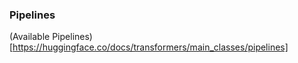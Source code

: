 ### Pipelines
(Available Pipelines)[https://huggingface.co/docs/transformers/main_classes/pipelines]


